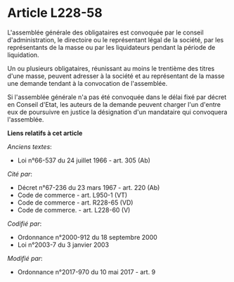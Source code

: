 # Article L228-58

L'assemblée générale des obligataires est convoquée par le conseil d'administration, le directoire ou le représentant légal
de la société, par les représentants de la masse ou par les liquidateurs pendant la période de liquidation.

Un ou plusieurs obligataires, réunissant au moins le trentième des titres d'une masse, peuvent adresser à la société et au
représentant de la masse une demande tendant à la convocation de l'assemblée.

Si l'assemblée générale n'a pas été convoquée dans le délai fixé par décret en Conseil d'Etat, les auteurs de la demande
peuvent charger l'un d'entre eux de poursuivre en justice la désignation d'un mandataire qui convoquera l'assemblée.

**Liens relatifs à cet article**

_Anciens textes_:

  - Loi n°66-537 du 24 juillet 1966 - art. 305 (Ab)

_Cité par_:

  - Décret n°67-236 du 23 mars 1967 - art. 220 (Ab)
  - Code de commerce - art. L950-1 (VT)
  - Code de commerce - art. R228-65 (VD)
  - Code de commerce. - art. L228-60 (V)

_Codifié par_:

  - Ordonnance n°2000-912 du 18 septembre 2000
  - Loi n°2003-7 du 3 janvier 2003

_Modifié par_:

  - Ordonnance n°2017-970 du 10 mai 2017 - art. 9
